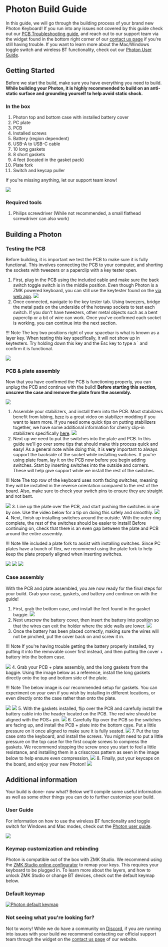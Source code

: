 # Photon Build Guide
In this guide, we will go through the building process of your brand new Photon Keyboard! If you run into any issues not covered by this guide check out our [PCB Troubleshooting guide](https://docs.cannonkeys.com/troubleshooting/), and reach out to our support team via the widget found in the bottom right corner of our [contact us page](https://cannonkeys.com/pages/contact-us) if you're still having trouble. If you want to learn more about the Mac/Windows toggle switch and wireless BT functionality, check out our [Photon User Guide](/photon-user-guide).

## Getting Started

Before we start the build, make sure you have everything you need to build. **While building your Photon, it is highly recommended to build on an anti-static surface and grounding yourself to help avoid static shock.**

### In the box

 1. Photon top and bottom case with installed battery cover
 2. PC plate
 3. PCB
 4. Installed screws
 5. Battery (region dependent)
 6. USB-A to USB-C cable
 7. 10 long gaskets
 8. 8 short gaskets
 9. 4 feet (located in the gasket pack)
 10. Plate fork
 11. Switch and keycap puller  

If you're missing anything, let our support team know!

   ![](images/photon/01-photon-included.jpg)

### Required tools

1. Philips screwdriver (While not recommended, a small flathead screwdriver can also work)

## Building a Photon

### Testing the PCB
Before building, it is important we test the PCB to make sure it is fully functional. This involves connecting the PCB to your computer, and shorting the sockets with tweezers or a paperclip with a key tester open.

1. First, plug in the PCB using the included cable and make sure the back switch toggle switch is in the middle position. Even though Photon is a ZMK powered keyboard, you can still use the keytester found on the [via web app](https://www.usevia.app/test).
![](images/photon/02-plug-in.jpg)
2. Once connected, navigate to the key tester tab. Using tweezers, bridge the metal pads on the underside of the hotswap sockets to test each switch. If you don't have tweezers, other metal objects such as a bent paperclip or a bit of wire can work. Once you've confirmed each socket is working, you can continue into the next section.

!!! Note 
    The key two positions right of your spacebar is what is known as a layer key. When testing this key specifically, it will not show up in keytesters. Try holding down this key and the Esc key to type a ` and confirm it is functional.

   ![](images/photon/03-test-pcb.jpg)

### PCB & plate assembly

Now that you have confirmed the PCB is functioning properly, you can unplug the PCB and continue with the build! **Before starting this section, unscrew the case and remove the plate from the assembly.**

![](images/photon/04-disassemble.jpg)

1. Assemble your stabilizers, and install them into the PCB. Most stabilizers benefit from lubing,  [here](https://youtu.be/usNx1_d0HbQ?si=Rg8IWjJyQiyCb8HA) is a great video on stabilizer modding if you want to learn more. If you need some quick tips on putting stabilizers together, we have some additional information for cherry clip-in stabilizers specifically [here](https://docs.cannonkeys.com/bakeneko/#preparing-your-stabilizers).
![](images/photon/05-stabs-installed.jpg)
2. Next up we need to put the switches into the plate and PCB. In this guide we'll go over some tips that should make this process quick and easy! As a general note while doing this, it is **very** important to always support the backside of the socket while installing switches. If you're using plate foam, lay it on the PCB now before you begin adding switches.
Start by inserting switches into the outside and corners. These will help give support while we install the rest of the switches.

!!! Note 
    The top row of the keyboard uses north facing switches, meaning they will be installed in the reverse orientation compared to the rest of the board. Also, make sure to check your switch pins to ensure they are straight and not bent.
    
![](images/photon/06-install-outside.jpg)
3. Line up the plate over the PCB, and start pushing the switches in one by one. Use the video below for a tip on doing this safely and smoothly.
![](images/photon/07-install-switch.gif)
4. Next, finish up installing switches around the outside. With the outer ring complete, the rest of the switches should be easier to install! Before continuing on, check that there is an even gap between the plate and PCB around the entire assembly.

!!! Note 
    We included a plate fork to assist with installing switches. Since PC plates have a bunch of flex, we recommend using the plate fork to help keep the plate properly aligned when inserting switches.

![](images/photon/08-fork-use.jpg)
![](images/photon/09-side-build.jpg)
![](images/photon/10-all-switches-installed.jpg)

### Case assembly

With the PCB and plate assembled, you are now ready for the final steps for your build. Grab your case, gaskets, and battery and continue on with the guide!

1. First, grab the bottom case, and install the feet found in the gasket baggie. 
![](images/photon/11-feet.jpg)
2. Next unscrew the battery cover, then insert the battery into position so that the wires can exit the holder where the side walls are lower.
![](images/photon/12-battery-install.jpg)
3. Once the battery has been placed correctly, making sure the wires will not be pinched, put the cover back on and screw it in.

!!! Note 
    If you're having trouble getting the battery properly installed, try putting it into the removable cover first instead, and then putting the cover + battery into the bottom case.

![](images/photon/13-cover-install)
4. Grab your PCB + plate assembly, and the long gaskets from the baggie. Using the image below as a reference, install the long gaskets directly onto the top and bottom side of the plate.

!!! Note 
    The below image is our recommended setup for gaskets. You can experiment on your own if you wish by installing in different locations, or even directly onto the case rather than onto the plate.

![](images/photon/14-gasket-install-top.jpg)
![](images/photon/15-gasket-install-bot.jpg)
5. With the gaskets installed, flip over the PCB and carefully install the battery cable into the header located on the PCB. The red wire should be aligned with the POS+ pin.
![](images/photon/16-battery-plug.jpg)
6. Carefully flip over the PCB so the switches are facing up, and install the PCB + plate into the bottom case. Put a little pressure on it once aligned to make sure it is fully seated.
![](images/photon/17-install-plate-pcb.jpg)
7. Put the top case onto the keyboard, and install the screws. You might need to put a little pressure on the top case for the first couple screws to compress the gaskets. We recommend stopping the screw once you start to feel a little resistance, and installing them in a crisscross pattern as seen in the image below to help ensure even compression.
![](images/photon/18-screw-case-labeled.jpg)
8. Finally, put your keycaps on the board, and enjoy your new Photon!
![](images/photon/19-caps-done.jpg)

## Additional information
Your build is done- now what? Below we'll compile some useful information as well as some other things you can do to further customize your build.

### User Guide
For information on how to use the wireless BT functionality and toggle switch for Windows and Mac modes, check out the [Photon user guide](/photon-user-guide).

![](images/photon/toggle-switch-labeled.png)

### Keymap customization and rebinding
Photon is compatible out of the box with ZMK Studio. We recommend using the [ZMK Studio online configurator](https://zmk.studio/) to remap your keys. This requires your keyboard to be plugged in. To learn more about the layers, and how to unlock ZMK Studio or change BT devices, check out the default keymap below.

### Default keymap

[ ![Photon default keymap](images/photon/photon-KLE-labeled-split.png)](images/photon/photon-KLE-labeled-split.png)

### Not seeing what you're looking for?
Not to worry! While we do have a community on [Discord](https://discord.com/invite/DKpykqYKAe), if you are running into issues with your build we recommend contacting our official support team through the widget on the [contact us page](https://cannonkeys.com/pages/contact-us) of our website.
